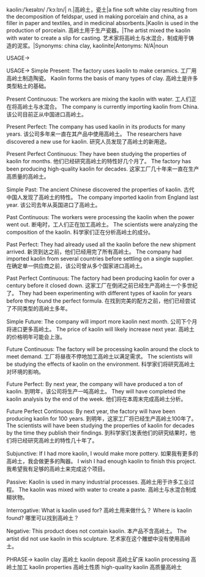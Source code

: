 kaolin:/ˈkeɪəlɪn/ /ˈkɔːlɪn/| n.|高岭土，瓷土|a fine soft white clay resulting from the decomposition of feldspar, used in making porcelain and china, as a filler in paper and textiles, and in medicinal absorbents.|Kaolin is used in the production of porcelain. 高岭土用于生产瓷器。|The artist mixed the kaolin with water to create a slip for casting. 艺术家将高岭土与水混合，制成用于铸造的泥浆。|Synonyms: china clay, kaolinite|Antonyms: N/A|noun

USAGE->

USAGE->
Simple Present:
The factory uses kaolin to make ceramics.  工厂用高岭土制造陶瓷。
Kaolin forms the basis of many types of clay. 高岭土是许多类型粘土的基础。

Present Continuous:
The workers are mixing the kaolin with water. 工人们正在将高岭土与水混合。
The company is currently importing kaolin from China. 该公司目前正从中国进口高岭土。

Present Perfect:
The company has used kaolin in its products for many years. 该公司多年来一直在其产品中使用高岭土。
The researchers have discovered a new use for kaolin. 研究人员发现了高岭土的新用途。

Present Perfect Continuous:
They have been studying the properties of kaolin for months. 他们已经研究高岭土的特性好几个月了。
The factory has been producing high-quality kaolin for decades.  这家工厂几十年来一直在生产高质量的高岭土。

Simple Past:
The ancient Chinese discovered the properties of kaolin.  古代中国人发现了高岭土的特性。
The company imported kaolin from England last year.  该公司去年从英国进口了高岭土。


Past Continuous:
The workers were processing the kaolin when the power went out.  断电时，工人们正在加工高岭土。
The scientists were analyzing the composition of the kaolin. 科学家们正在分析高岭土的成分。


Past Perfect:
They had already used all the kaolin before the new shipment arrived. 新货到达之前，他们已经用完了所有高岭土。
The company had imported kaolin from several countries before settling on a single supplier. 在确定单一供应商之前，该公司曾从多个国家进口高岭土。


Past Perfect Continuous:
The factory had been producing kaolin for over a century before it closed down.  这家工厂在倒闭之前已经生产高岭土一个多世纪了。
They had been experimenting with different types of kaolin for years before they found the perfect formula.  在找到完美的配方之前，他们已经尝试了不同类型的高岭土多年。


Simple Future:
The company will import more kaolin next month.  公司下个月将进口更多高岭土。
The price of kaolin will likely increase next year.  高岭土的价格明年可能会上涨。


Future Continuous:
The factory will be processing kaolin around the clock to meet demand.  工厂将昼夜不停地加工高岭土以满足需求。
The scientists will be studying the effects of kaolin on the environment. 科学家们将研究高岭土对环境的影响。


Future Perfect:
By next year, the company will have produced a ton of kaolin.  到明年，该公司将生产一吨高岭土。
They will have completed the kaolin analysis by the end of the week.  他们将在本周末完成高岭土分析。


Future Perfect Continuous:
By next year, the factory will have been producing kaolin for 100 years. 到明年，这家工厂将已经生产高岭土100年了。
The scientists will have been studying the properties of kaolin for decades by the time they publish their findings.  到科学家们发表他们的研究结果时，他们将已经研究高岭土的特性几十年了。

Subjunctive:
If I had more kaolin, I would make more pottery. 如果我有更多的高岭土，我会做更多的陶器。
I wish I had enough kaolin to finish this project. 我希望我有足够的高岭土来完成这个项目。


Passive:
Kaolin is used in many industrial processes. 高岭土用于许多工业过程。
The kaolin was mixed with water to create a paste. 高岭土与水混合制成糊状物。


Interrogative:
What is kaolin used for?  高岭土用来做什么？
Where is kaolin found?  哪里可以找到高岭土？


Negative:
This product does not contain kaolin.  本产品不含高岭土。
The artist did not use kaolin in this sculpture.  艺术家在这个雕塑中没有使用高岭土。


PHRASE->
kaolin clay 高岭土
kaolin deposit 高岭土矿床
kaolin processing 高岭土加工
kaolin properties 高岭土性质
high-quality kaolin 高质量高岭土
